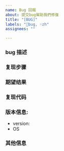 ```yaml
---
name: Bug 回報
about: 提交bug幫助我們修復
title: "[BUG]"
labels: "🐛bug, 🀄zh"
assignees: ""

---
```


### bug 描述 <!--详细地描述 bug，让大家都能理解-->

### 复现步骤 <!--清晰描述复现步骤，让别人也能看到问题-->

### 期望结果 <!--描述你原本期望看到的结果-->

### 复现代码 <!--提供可复现的代码，仓库，或线上示例-->

### 版本信息:

- version: <!--e.g. 1.0.0-->
- OS <!--e.g. mac OS-->

### 其他信息 <!--如截图等其他信息可以贴在这里-->
